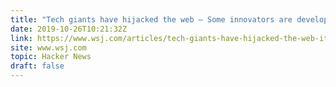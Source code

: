 ```yaml
---
title: "Tech giants have hijacked the web – Some innovators are developing new platforms"
date: 2019-10-26T10:21:32Z
link: https://www.wsj.com/articles/tech-giants-have-hijacked-the-web-its-time-for-a-reboot-11572062420?mod=rsswn&utm_medium=RSS&utm_source=hune
site: www.wsj.com
topic: Hacker News
draft: false
---
```

